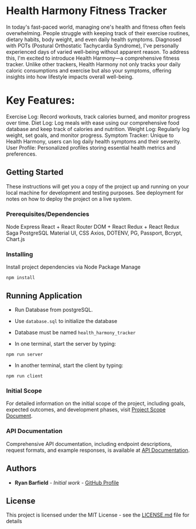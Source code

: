 # Health Harmony Fitness Tracker

In today's fast-paced world, managing one's health and fitness often feels overwhelming. People struggle with keeping track of their exercise routines, dietary habits, body weight, and even daily health symptoms. Diagnosed with POTs (Postural Orthostatic Tachycardia Syndrome), I've personally experienced days of varied well-being without apparent reason. To address this, I'm excited to introduce Health Harmony—a comprehensive fitness tracker. Unlike other trackers, Health Harmony not only tracks your daily caloric consumptions and exercise but also your symptoms, offering insights into how lifestyle impacts overall well-being.

# Key Features:

Exercise Log: Record workouts, track calories burned, and monitor progress over time.
Diet Log: Log meals with ease using our comprehensive food database and keep track of calories and nutrition.
Weight Log: Regularly log weight, set goals, and monitor progress.
Symptom Tracker: Unique to Health Harmony, users can log daily health symptoms and their severity.
User Profile: Personalized profiles storing essential health metrics and preferences.

## Getting Started

These instructions will get you a copy of the project up and running on your local machine for development and testing purposes. See deployment for notes on how to deploy the project on a live system.

### Prerequisites/Dependencies

Node
Express
React + React Router DOM + React Redux + React Redux Saga
PostgreSQL
Material UI, CSS
Axios, DOTENV, PG, Passport, Bcrypt, Chart.js

### Installing

Install project dependencies via Node Package Manage

```
npm install
```

## Running Application

- Run Database from postgreSQL.
- Use `database.sql` to initialize the database
- Database must be named `health_harmony_tracker`

- In one terminal, start the server by typing:

```
npm run server
```

- In another terminal, start the client by typing:

```
npm run client
```

### Initial Scope

For detailed information on the initial scope of the project, including goals, expected outcomes, and development phases, visit [Project Scope Document](https://docs.google.com/document/d/1-s9ND7qi7Tr70PEBhdZlGVcd4z12CUa6H2ngZiPuVXg/edit?usp=sharing).

### API Documentation

Comprehensive API documentation, including endpoint descriptions, request formats, and example responses, is available at [API Documentation](https://docs.google.com/document/d/1JmU2eiS7E3sU14L1fVFydM-IJ517bL8wca_7ygkzQFc/edit?usp=sharing).

## Authors

- **Ryan Barfield** - _Initial work_ - [GitHub Profile](https://github.com/artrocity)

## License

This project is licensed under the MIT License - see the [LICENSE.md](LICENSE.md) file for details
